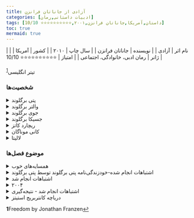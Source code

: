 ```yaml
---
title: آزادی از جاناتان فرانزن
categories: [ادبیات داستانی,رمان]
tags: [داستان,آمریکا,جاناتان فرانزن,۲۰۰۱,⭐⭐⭐⭐⭐⭐⭐⭐⭐⭐ 10/10]
toc: true
mermaid: true
---
```


| نام اثر | آزادی |
| نویسنده | جاناتان فرانزن |
| سال چاپ | ۲۰۱۰ |
| کشور | آمریکا  |
| ژانر | رمان ادبی، خانوادگی، اجتماعی  |
| امتیاز | ⭐⭐⭐⭐⭐⭐⭐⭐⭐⭐ 10/10  |

تیتر انگلیسی<sup id="a1">[1](#f1)</sup>

### شخصیت‌ها
<details>
  <summary>پتی برگلوند</summary>
شخصیت اصلی داستان که خودزندگی‌نامه او ساختار اصلی روایت را تشکیل می‌دهد. او ستاره سابق بسکتبال دانشگاهی و مادر خانه‌داری است که با نارضایتی‌های شخصی و دینامیک‌های خانوادگی دست و پنجه نرم می‌کند.
</details>

<details>
  <summary>والتر برگلوند</summary>
همسر پتی که به مسائل محیط زیستی علاقه‌مند است. او اخلاق‌گرا و جاه‌طلب است اما با تعارضات شخصی و حرفه‌ای، به ویژه در زمینه کار و زندگی عاطفی‌اش دست و پنجه نرم می‌کند.
</details>

<details>
  <summary>جوی برگلوند</summary>
پسر پتی و والتر که به ارزش‌های والدینش شورش می‌کند. او درگیر امور تجاری مختلف و رابطه پیچیده‌ای با دختر همسایه می‌شود.
</details>

<details>
  <summary>جسیکا برگلوند</summary>
دختر پتی و والتر که بیشتر با ارزش‌های پدرش همراه است. او نسبتاً در درام‌های شدید خانواده حضور کمرنگ‌تری دارد.
</details>

<details>
  <summary>ریچارد کاتز</summary>
هم‌اتاقی دانشگاه و بهترین دوست والتر، موسیقی‌دانی جذاب. او روابط پیچیده‌ای با هم پتی و هم والتر دارد که مثلثی تنش‌زا بین زندگی همه آنها ایجاد می‌کند.
</details>

<details>
  <summary>کانی موناگان</summary>
دوست دختر و بعداً همسر جوی، که در کنار خانواده برگلوند زندگی می‌کند. او پیشینه‌ای پرتلاطم دارد و به شدت به جوی وفادار است، اغلب به ضرر خودش.
</details>

<details>
  <summary>لالیتا</summary>
دستیار و بعداً عاشق والتر. او به دلیل محیط زیست به والتر اختصاص داده شده و نقش محوری در زندگی و تصمیم‌گیری‌های او دارد.
</details>

### موضوع فصل‌ها
<details>
  <summary>همسایه‌های خوب</summary>
رمان با نگاهی کوتاه به خانواده برگلند در دوران زندگی آنها در سنت پل، مینه سوتا، از دیدگاه همسایگان فضول خود آغاز می شود. یکی از اولین خانواده‌هایی که پس از سال‌ها فرار سفیدپوستان به شهر سنت پل نقل مکان کردند، خانواده برگلوند به عنوان یک خانواده لیبرال ایده‌آل طبقه متوسط ​​به تصویر کشیده می‌شوند. والتر برگلوند یک وکیل ملایم محیط زیست است، همسرش پتی یک خانه دار جذاب و جوان است که از دو فرزندشان جسیکا و جوی مراقبت می کند. نقل مکان جوی زودرس به خانواده جمهوریخواه دوست دخترش در همسایگی به طور فزاینده ای ازدواج پتی و والتر را بی ثبات می کند. سال‌ها بعد، در حالی که بچه‌ها در دانشگاه هستند، زوج ناراضی به واشنگتن دی سی نقل مکان می‌کنند.

</details>
<details>
  <summary>اشتباهات انجام شده-خودزندگی‌نامه پتی برگلوند توسط پتی برگلوند</summary>
  نوشته شده به پیشنهاد تراپیستش
فصل اول: قابل توافق
</details>

<details>
  <summary>اشتباهات انجام شد</summary>
بخش دوم رمان داستانی در داستان است که به عنوان یک زندگی نامه توسط پتی به پیشنهاد درمانگرش نوشته شده است. او دوران جوانی‌اش را به‌عنوان یک ستاره بسکتبالیست، بیگانگی‌اش با والدین پرمشغله و خواهر و برادرهای هنری‌اش، و مورد تجاوز جنسی به یاد می‌آورد. پس از دریافت بورسیه تحصیلی دانشگاه برای دانشگاه مینه‌سوتا، دوست آشفته او، الیزا، او را با راک‌کننده جذاب Macalester، ریچارد کاتز و هم اتاقی مهربان و عصبی‌اش، والتر برگلوند، در تماس می‌گیرد.

پتی پس از جدا شدن از الیزا و متحمل شدن یک مصدومیت تمام‌کننده حرفه‌ای، ناموفق تلاش می‌کند تا ریچارد را جلب کند. پس از شکست، او با والتر که یک سال صبورانه از او خواستگاری می کند، قرار می گیرد. آنها ازدواج می کنند و خانواده خود را بزرگ می کنند، با این حال، پتی نمی تواند جذابیت فیزیکی خود را برای ریچارد فراموش کند. بیست سال پس از ترک کالج، پتی رابطه کوتاهی با ریچارد در خانه تعطیلات Berglunds در یک دریاچه بی نام در مینه سوتا برقرار می کند.
</details>

<details>
  <summary>۲۰۰۴</summary>
بخش سوم رمان به اوایل دهه ۲۰۰۰ می‌رود و در بین ریچارد، جوی و والتر دیدگاه‌های متفاوتی دارد.

در سال ۲۰۰۴ یک ریچارد میانسال سرانجام به عنوان یک ستاره کوچک راک مستقل به موفقیت دست یافت، با آلبوم موفقیت آمیزش دریاچه بی نام که مخفیانه از رابطه او الهام گرفته بود. والتر شروع به کار برای یک سازمان زیست محیطی تحت حمایت صنعت زغال سنگ، Cerulean Mountain Trust کرده است، که هدف آن استخراج معادن بخش‌هایی از ویرجینیای غربی است، و در نهایت زمین برهنه شده را به یک منطقه حفاظت شده برای سگ‌های سرولین تبدیل می‌کند. والتر تلاش می‌کند تا ریچارد را در پروژه ضد جمعیت حیوان خانگی خود، که با پول Cerulean Trust تامین مالی می‌کند، استخدام کند. ریچارد متوجه می شود که دستیار والتر، لالیتا، دیوانه وار عاشق والتر است و از والتر می آموزد که ازدواج او با پتی افسرده رو به وخامت است.

پس از پشت سر گذاشتن مشکلات فراوان در راه‌اندازی حفاظت‌گاه چنگک‌زن، به قیمت اصول ضد جنگ عراق، والتر تیز اولین نوشیدنی خود را با لالیتا به اشتراک می‌گذارد. او به عشق خود به او اعتراف می کند و آنها همدیگر را می بوسند، اما از رابطه جنسی خودداری کنید. والتر که اکنون خود را وقف کمپین تازه نام‌گذاری شده خود برای مبارزه با افزایش جمعیت، فضای آزاد کرده است، ریچارد را به خانه‌اش در واشنگتن دعوت می‌کند. ریچارد با تظاهر به این کمپین، با پتی تماس می گیرد و از او التماس می کند که شوهرش را ترک کند و اجازه دهد والتر خوشحال باشد. پتی امتناع می‌کند، و زندگی‌نامه‌ای را که به‌عنوان درمان نوشته بود به او نشان می‌دهد و تلاش می‌کند او را متقاعد کند که هنوز والتر را دوست دارد. ریچارد پس از خواندن آن دست نوشته را روی میز والتر می گذارد. والتر زندگی نامه را پیدا می کند. او با عصبانیت، پتی را با وجود التماس او که هنوز او را دوست دارد، بیرون می اندازد. او با ریچارد در جرسی سیتی نقل مکان می کند.

در همین حال، جوی، پسر برگلوند، در دانشگاه ویرجینیا است. او علت نارضایتی خود در آنجا را حملات اخیر 11 سپتامبر می داند. تلاش های او برای جدا شدن از معشوق دوران کودکی اش، کانی، شکست می خورد. با این حال، در یک جشن شکرگزاری با هم اتاقی ثروتمند خود، خانواده جاناتان در ویرجینیای شمالی، او توسط خواهر زیبای هم اتاقی خود، جنا، خیره شده است. جوی همچنین به طور فزاینده‌ای با پدر صهیونیست و نومحافظه‌کار جاناتان ارتباط برقرار می‌کند و در نهایت با کنی بارتلز، یک کارآفرین سودجو در جنگ عراق، شغلی با درآمد خوب پیدا می‌کند. فقط پس از سرمایه گذاری در قرارداد پر سود بارتلز DOD، جوی متوجه می شود که بارتلز قصد دارد کامیون های منسوخ ارتش را بفروشد.

کانی در غیاب جوی با افسردگی دست و پنجه نرم می کند. جوی پس از پیوستن مجدد به او، پس از اینکه کونی پس انداز خود را برای سرمایه گذاری در قرارداد فرعی به او می دهد، به طور ناگهانی با او فرار می کند. در حالی که با جنا در سفر به آمریکای جنوبی است، او این فرصت را پیدا می کند که با او بخوابد، اما به طور غیر منتظره ای دچار ناتوانی می شود و متوجه می شود که کانی عشق واقعی او است. تلاش‌های متعاقب او برای یافتن قطعات کامیون در آمریکای جنوبی فاجعه‌بار بود و بارتلز جوی را برای ارسال قطعات معیوب کامیون به ارتش تحت فشار قرار می‌دهد. جوی که احساس گناه می کند، با پدرش در مورد سوت زدن صحبت می کند. در حالی که او در نهایت بر خلاف آن تصمیم می گیرد، رابطه او با هر دو والدین بهبود می یابد.

با رفتن پتی، والتر و لالیتا عاشق هم می شوند. با این حال، والتر که پس از جدایی از پتی به طور فزاینده ای افسرده می شود، عصبانیت خود را از دست می دهد و در مراسم افتتاحیه کارخانه زره پوش بدن ویرجینیای غربی که توسط تراست سازماندهی شده بود، علیه سرمایه داری و جمعیت بیش از حد در تلویزیون پخش می شود و او را به نمادی از جوانان رادیکال تبدیل می کند. والتر و لالیتا به سازماندهی فضای آزاد بدون اعتماد ادامه می دهند، که به سرعت به یک اتاق پژواک پر هرج و مرج و رادیکال تبدیل می شود. در حالی که در یک سفر جاده ای با والتر قبل از کنسرت، لالیتا زودتر برای مدیریت مخرب بودن فزاینده شرکت کنندگان در کنسرت حرکت می کند و در یک تصادف رانندگی کشته می شود.
</details>

<details>
  <summary>اشتباهات انجام شد - نتیجه‌گیری</summary>
بخش ماقبل آخر رمان، فصلی از زندگینامه پتی است که به طور خاص برای والتر نوشته شده است. پتی فاش می کند که شش سال است با والتر صحبت نکرده است. او فقط چند ماه با ریچارد زندگی کرد و از ناسازگاری طولانی مدت آنها آگاه بود.

پتی با دوستان دانشگاهی می ماند تا اینکه پدرش به سرطان مبتلا شد. او به خانه سفر می کند تا دوباره با خانواده اش ارتباط برقرار کند و پس از مرگ پدرش، دعواهای مربوط به ارث را حل می کند. او در بروکلین ساکن می شود، تنها زندگی می کند و به عنوان معلم و مربی در یک مدرسه خصوصی کار می کند. او می گوید که فرزندانش هر دو موفقیت حرفه ای پیدا کرده اند. شش سال پس از ترک والتر، پتی با ریچارد برخورد می‌کند، که او را تشویق می‌کند تا با والتر ارتباط برقرار کند و او را تشویق می‌کند تا فصل پایانی زندگی‌نامه‌اش را بنویسد.
</details>

<details>
  <summary>دریاچه کانتربریج استیتز</summary>
پس از مرگ لالیتا، والتر به شدت افسرده به خانه کنار دریاچه خانواده‌اش عقب نشینی می‌کند، جایی که تبدیل به یک منزوی انسان‌دوست می‌شود و خشم خود را به‌ویژه متوجه ساکنان و گربه‌های پرنده‌کش در املاک کانتربریج می‌کند. دریاچه یک روز، والتر که دست نوشته ای را که پتی برای او فرستاده بود نخوانده بود، او را روی پله های خانه کنار دریاچه می یابد. با وجود عصبانیت و سردرگمی او، او را پس می گیرد و آنها به آرامی رابطه خود را احیا می کنند. پتی تحسین همسایگان والتر را به خود جلب می کند، اما پس از یک سال زندگی مشترک در دریاچه، آنها به محل کار، دوستان و خانواده پتی در نیویورک نقل مکان می کنند. طبق خواسته والتر، خانه قدیمی کنار دریاچه به یک پناهگاه پرندگان حصاردار و ضد گربه تبدیل می شود که به یاد لالیتا نامگذاری شده است.
</details>

<b id="f1">1</b><span class="footnote">Freedom by Jonathan Franzen</span>[↩](#a1)
